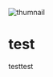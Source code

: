 
  <!-- 2021-09-04 09:35:11 -->
  <!-- Linux学習 -->
  <!-- javascript, centos7 -->
  ![thumnail]()

  # test
testtest
  